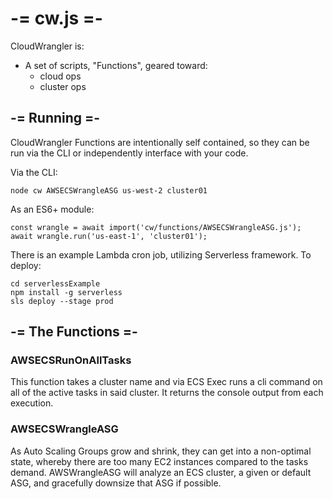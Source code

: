 # -= cw.js =-
CloudWrangler is: 
- A set of scripts, "Functions", geared toward:
  - cloud ops
  - cluster ops
## -= Running =-
CloudWrangler Functions are intentionally self contained, so they can be run via the CLI or independently interface with your code.

Via the CLI:

`node cw AWSECSWrangleASG us-west-2 cluster01`

As an ES6+ module:

```
const wrangle = await import('cw/functions/AWSECSWrangleASG.js');
await wrangle.run('us-east-1', 'cluster01');
```

There is an example Lambda cron job, utilizing Serverless framework. To deploy:

```
cd serverlessExample
npm install -g serverless
sls deploy --stage prod
```

## -= The Functions =-

### AWSECSRunOnAllTasks
This function takes a cluster name and via ECS Exec runs a cli command on all of the active tasks in said cluster. It returns the console output from each execution.

### AWSECSWrangleASG
As Auto Scaling Groups grow and shrink, they can get into a non-optimal state, whereby there are too many EC2 instances compared to the tasks demand. AWSWrangleASG will analyze an ECS cluster, a given or default ASG, and gracefully downsize that ASG if possible.
